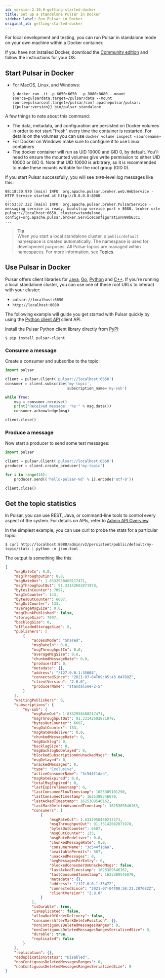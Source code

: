 ```yaml
---
id: version-2.10.0-getting-started-docker
title: Set up a standalone Pulsar in Docker
sidebar_label: Run Pulsar in Docker
original_id: getting-started-docker
---
```


For local development and testing, you can run Pulsar in standalone mode on your own machine within a Docker container. 

If you have not installed Docker, download the [Community edition](https://www.docker.com/community-edition) and follow the instructions for your OS.

## Start Pulsar in Docker

* For MacOS, Linux, and Windows:

  ```shell
  $ docker run -it -p 6650:6650  -p 8080:8080 --mount source=pulsardata,target=/pulsar/data --mount source=pulsarconf,target=/pulsar/conf apachepulsar/pulsar:{{pulsar:version}} bin/pulsar standalone
  ```

A few things to note about this command:
 * The data, metadata, and configuration are persisted on Docker volumes in order to not start "fresh" every 
time the container is restarted. For details on the volumes you can use `docker volume inspect <sourcename>`
 * For Docker on Windows make sure to configure it to use Linux containers
 * The docker container will run as UID 10000 and GID 0, by default. You'll need to ensure the mounted volumes give write permission to either UID 10000 or GID 0. Note that UID 10000 is arbitrary, so it is recommended to make these mounts writable for the root group (GID 0).

If you start Pulsar successfully, you will see `INFO`-level log messages like this:

```
08:18:30.970 [main] INFO  org.apache.pulsar.broker.web.WebService - HTTP Service started at http://0.0.0.0:8080
...
07:53:37.322 [main] INFO  org.apache.pulsar.broker.PulsarService - messaging service is ready, bootstrap service port = 8080, broker url= pulsar://localhost:6650, cluster=standalone, configs=org.apache.pulsar.broker.ServiceConfiguration@98b63c1
...
```

> **Tip**  
> When you start a local standalone cluster, a `public/default`
namespace is created automatically. The namespace is used for development purposes. All Pulsar topics are managed within namespaces.
For more information, see [Topics](concepts-messaging.md#topics).

## Use Pulsar in Docker

Pulsar offers client libraries for [Java](client-libraries-java.md), [Go](client-libraries-go.md), [Python](client-libraries-python.md) 
and [C++](client-libraries-cpp.md). If you're running a local standalone cluster, you can
use one of these root URLs to interact with your cluster:

* `pulsar://localhost:6650`
* `http://localhost:8080`

The following example will guide you get started with Pulsar quickly by using the [Python client API](client-libraries-python.md)
client API.

Install the Pulsar Python client library directly from [PyPI](https://pypi.org/project/pulsar-client/):

```shell
$ pip install pulsar-client
```

### Consume a message

Create a consumer and subscribe to the topic:

```python
import pulsar

client = pulsar.Client('pulsar://localhost:6650')
consumer = client.subscribe('my-topic',
                            subscription_name='my-sub')

while True:
    msg = consumer.receive()
    print("Received message: '%s'" % msg.data())
    consumer.acknowledge(msg)

client.close()
```

### Produce a message

Now start a producer to send some test messages:

```python
import pulsar

client = pulsar.Client('pulsar://localhost:6650')
producer = client.create_producer('my-topic')

for i in range(10):
    producer.send(('hello-pulsar-%d' % i).encode('utf-8'))

client.close()
```

## Get the topic statistics

In Pulsar, you can use REST, Java, or command-line tools to control every aspect of the system.
For details on APIs, refer to [Admin API Overview](admin-api-overview.md).

In the simplest example, you can use curl to probe the stats for a particular topic:

```shell
$ curl http://localhost:8080/admin/v2/persistent/public/default/my-topic/stats | python -m json.tool
```

The output is something like this:

```json
{
    "msgRateIn": 0.0,
    "msgThroughputIn": 0.0,
    "msgRateOut": 1.8332950480217471,
    "msgThroughputOut": 91.33142602871978,
    "bytesInCounter": 7097,
    "msgInCounter": 143,
    "bytesOutCounter": 6607,
    "msgOutCounter": 133,
    "averageMsgSize": 0.0,
    "msgChunkPublished": false,
    "storageSize": 7097,
    "backlogSize": 0,
    "offloadedStorageSize": 0,
    "publishers": [
        {
            "accessMode": "Shared",
            "msgRateIn": 0.0,
            "msgThroughputIn": 0.0,
            "averageMsgSize": 0.0,
            "chunkedMessageRate": 0.0,
            "producerId": 0,
            "metadata": {},
            "address": "/127.0.0.1:35604",
            "connectedSince": "2021-07-04T09:05:43.04788Z",
            "clientVersion": "2.8.0",
            "producerName": "standalone-2-5"
        }
    ],
    "waitingPublishers": 0,
    "subscriptions": {
        "my-sub": {
            "msgRateOut": 1.8332950480217471,
            "msgThroughputOut": 91.33142602871978,
            "bytesOutCounter": 6607,
            "msgOutCounter": 133,
            "msgRateRedeliver": 0.0,
            "chunkedMessageRate": 0,
            "msgBacklog": 0,
            "backlogSize": 0,
            "msgBacklogNoDelayed": 0,
            "blockedSubscriptionOnUnackedMsgs": false,
            "msgDelayed": 0,
            "unackedMessages": 0,
            "type": "Exclusive",
            "activeConsumerName": "3c544f1daa",
            "msgRateExpired": 0.0,
            "totalMsgExpired": 0,
            "lastExpireTimestamp": 0,
            "lastConsumedFlowTimestamp": 1625389101290,
            "lastConsumedTimestamp": 1625389546070,
            "lastAckedTimestamp": 1625389546162,
            "lastMarkDeleteAdvancedTimestamp": 1625389546163,
            "consumers": [
                {
                    "msgRateOut": 1.8332950480217471,
                    "msgThroughputOut": 91.33142602871978,
                    "bytesOutCounter": 6607,
                    "msgOutCounter": 133,
                    "msgRateRedeliver": 0.0,
                    "chunkedMessageRate": 0.0,
                    "consumerName": "3c544f1daa",
                    "availablePermits": 867,
                    "unackedMessages": 0,
                    "avgMessagesPerEntry": 6,
                    "blockedConsumerOnUnackedMsgs": false,
                    "lastAckedTimestamp": 1625389546162,
                    "lastConsumedTimestamp": 1625389546070,
                    "metadata": {},
                    "address": "/127.0.0.1:35472",
                    "connectedSince": "2021-07-04T08:58:21.287682Z",
                    "clientVersion": "2.8.0"
                }
            ],
            "isDurable": true,
            "isReplicated": false,
            "allowOutOfOrderDelivery": false,
            "consumersAfterMarkDeletePosition": {},
            "nonContiguousDeletedMessagesRanges": 0,
            "nonContiguousDeletedMessagesRangesSerializedSize": 0,
            "durable": true,
            "replicated": false
        }
    },
    "replication": {},
    "deduplicationStatus": "Disabled",
    "nonContiguousDeletedMessagesRanges": 0,
    "nonContiguousDeletedMessagesRangesSerializedSize": 0
}
```
